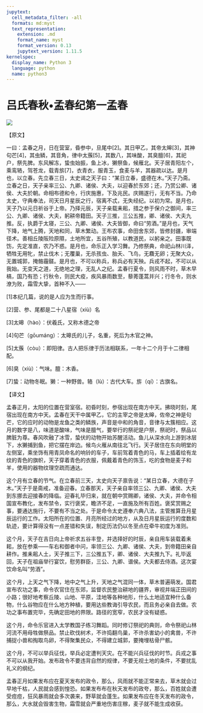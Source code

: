 ```yaml
---
jupytext:
  cell_metadata_filter: -all
  formats: md:myst
  text_representation:
    extension: .md
    format_name: myst
    format_version: 0.13
    jupytext_version: 1.11.5
kernelspec:
  display_name: Python 3
  language: python
  name: python3
---
```

# 吕氏春秋&#8226;孟春纪第一孟春

![](image/cover.jpg)

【原文】

一曰：孟春之月，日在营室，昏参中，旦尾中[2]。其日甲乙，其帝太皞[3]，其神句芒[4]，其虫鳞，其音角，律中太蔟[5]，其数八，其味酸，其臭膻[6]，其祀户，祭先脾。东风解冻，蛰虫始振，鱼上冰，獭祭鱼，候雁北。天子居青阳左个，乘鸾辂，驾苍龙，载青旂[7]，衣青衣，服青玉，食麦与羊，其器疏以达。是月也，以立春。先立春三日，太史谒之天子曰：“某日立春，盛德在木。”天子乃斋。立春之日，天子亲率三公、九卿、诸侯、大夫，以迎春於东郊；还，乃赏公卿、诸侯、大夫於朝。命相布德和令，行庆施惠，下及兆民。庆赐遂行，无有不当。乃命太史，守典奉法，司天日月星辰之行，宿离不忒，无失经纪。以初为常。是月也，天子乃以元日祈谷于上帝。乃择元辰，天子亲载耒耜，措之参于保介之御间，率三公、九卿、诸侯、大夫，躬耕帝籍田。天子三推，三公五推，卿、诸侯、大夫九推。反，执爵于太寝，三公、九卿、诸侯、大夫皆御，命曰“劳酒。”是月也，天气下降，地气上腾，天地和同，草木繁动。王布农事，命田舍东郊，皆修封疆，审端径术。善相丘陵阪险原隰，土地所宜，五谷所殖，以教道民，以躬亲之。田事既饬，先定准直，农乃不惑。是月也，命乐正入学习舞。乃修祭典，命祀山林川泽，牺牲无用牝，禁止伐木；无覆巢，无杀孩虫、胎夭、飞鸟，无麛无卵；无聚大众，无置城郭，掩骼霾髊。是月也，不可以称兵，称兵必有天殃。兵戎不起，不可以从我始。无变天之道，无绝地之理，无乱人之纪。孟春行夏令，则风雨不时，草木早槁，国乃有恐；行秋令，则民大疫，疾风暴雨数至，藜莠蓬蒿并兴；行冬令，则水潦为败，霜雪大挚，首种不入——

[1]本纪几篇，说的是人应为生而行事。

[2]营、参、尾都是二十八星宿（xiù）名

[3]太暤（hào）：伏羲氏，又称木德之帝

[4]句芒（gōumáng）：太暤氏的儿子，名重，死后为木官之神。

[5]太蔟（còu）：即阳律。古人把乐律于历法相联系，一年十二个月于十二律相配。

[6]臭（xiù）：气味。膻：木香。

[7]蛰：动物冬眠。獭：一种野兽。辂（lù）：古代大车。旂（qí）：古旗名。

【译文】

孟春正月，太阳的位置在营室宿。初昏时刻，参宿出现在南方中天。拂晓时刻，尾宿出现在南方中天。孟春在天干中属甲乙，它的主宰之帝是太皞，佐帝之神是句芒，它的应时的动物是龙鱼之类的鳞族，声音是中和的角音，音律与太簇相应。这月的数字是八，味道是酸味，气味是膻气，要举行的祭祀是户祭，祭祀时，祭品以脾脏为尊。春风吹融了冰雪，蛰伏的动物开始苏醒活动。鱼儿从深水向上游到冰层下，水獭捕到鱼，把它摆在岸边。候鸟火雁从南往北飞行。天子居住在东向明堂的左侧室，乘坐饰有用青凤命名的响铃的车子，车前驾着青色的马，车上插着绘有龙纹的青色的旗帜，天子穿着青色的衣服，佩戴着青色的饰玉，吃的食物是麦子和羊，使用的器物纹理空疏而通达。

这个月有立春的节气。在立春前三天，太史向天子禀告说：“某日立春，大德在子木。”天子于是斋戒，准备迎春。立春那天，天子亲自率领三公、九卿、诸侯、大夫到东挪去迎接春的降临。迎春礼毕归来，就在朝中赏赐卿，诸侯、大夫，并命令相国宣布教化，发布禁令，实行褒奖，瞻济不足，一直施及所有百姓。褒奖赏赐之事，要通达施行，不要有不当之处。于是命令太史遵奉六典八法，主管推算丑月星辰运行的工作。太阳所在的位置、月亮所经过的地方，从及日月星辰运行的度数和轨迹，要计算得没有一点差错和失误，制定历法仍以冬至点在牵牛初度为准则。

这个月，天子在吉日向上帝祈求五谷丰登，并选择好的时辰，亲自用车装载着耒耜，放在参乘——车右和御者中问，率领三公、九卿、诸侯、大夫，到帝籍田亲自耕作。推耒耜人土，天子推三下，三公推五下，卿、诸侯．大夫推九下。礼毕返回，天子在祖庙举行宴饮，慰劳群臣，三公、九卿、谱侯。大夫都去侍酒。这次宴饮命名叫“劳酒”。

这个月，上天之气下降，地中之气上升，天地之气混同一体，草木普遍萌发。国君宣布农功之事，命令农官住在东郊，监督农民整治耕地的疆界，审视并端正田间的小路；很好地考察丘陵、山地、平原，洼地等各种地形，什么土地适宜种什么备物，什么谷物应在什么地方种植，要用达些教诲引导农民，而且务必亲自去做。农功之事布置完毕，先确定田地的界限。路径的宽窄，农民才没有疑惑。

这个月，命令乐官进入太学教国子练习舞蹈。同时修订祭祀的典则，命令祭祀山林河流不用母牲做祭品。禁止砍伐树术，不许捣翻鸟巢，不许杀害幼小的禽兽，不许捕捉小兽和掏取鸟卵，不得聚集民众，不得建立城郭，要掩埋枯骨尸骸。

这个月，不可以举兵征伐，举兵必定遭判天灾。在不能兴兵征伐的时节。兵戎之事不可以从我开始。发布政令不要违背自然的规律，不要无视土地的条件，不要扰乱礼义的纲纪。

孟春正月如果发布应在夏天发布的政令，那么，风雨就不能正常来去，草木就会过早地千枯，人民就会感到惶恐。如果发布布在秋天发布的政夸，那么，百姓就会遭受痘痘，狂风暴雨就会多次袭来，野草就会蓬生。如果发布应在冬天发布的政令，那么，大水就会毁害生物，霜雪就会严重地伤害庄稼，麦子就不能生成收获。



